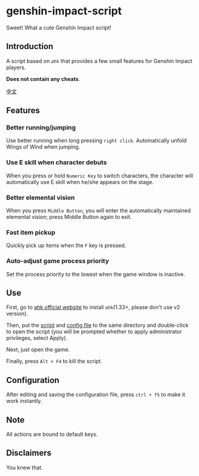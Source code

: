 # genshin-impact-script

Sweet! What a cute Genshin Impact script!

## Introduction

A script based on `ahk` that provides a few small features for Genshin Impact players.

**Does not contain any cheats**.

[中文](./readme-cn.md)

## Features

### Better running/jumping

Use better running when long pressing `right click`. Automatically unfold Wings of Wind when jumping.

### Use E skill when character debuts

When you press or hold `Numeric Key` to switch characters, the character will automatically use E skill when he/she appears on the stage.

### Better elemental vision

When you press `Middle Button`, you will enter the automatically maintained elemental vision; press Middle Button again to exit.

### Fast item pickup

Quickly pick up items when the `F` key is pressed.

### Auto-adjust game process priority

Set the process priority to the lowest when the game window is inactive.

## Use

First, go to [ahk official website](https://www.autohotkey.com/) to install `ahk`(1.33+, please don't use v2 version).

Then, put the [script](./source/index.ahk) and [config file](./source/config.ini) to the same directory and double-click to open the script (you will be prompted whether to apply administrator privileges, select Apply).

Next, just open the game.

Finally, press `Alt + F4` to kill the script.

## Configuration

After editing and saving the configuration file, press `ctrl + f5` to make it work instantly.

## Note

All actions are bound to default keys.

## Disclaimers

You knew that.